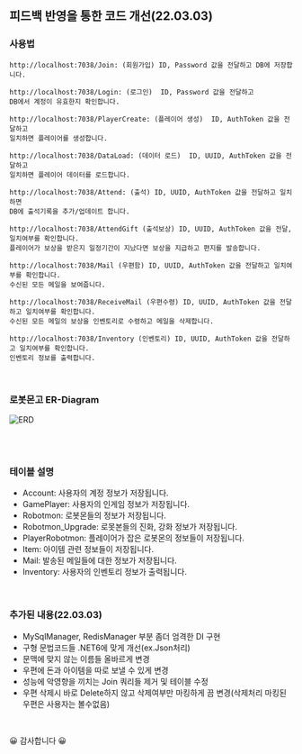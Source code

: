 ## 피드백 반영을 통한 코드 개선(22.03.03)

### 사용법
```
http://localhost:7038/Join: (회원가입) ID, Password 값을 전달하고 DB에 저장합니다.

http://localhost:7038/Login: (로그인)  ID, Password 값을 전달하고 
DB에서 계정이 유효한지 확인합니다. 

http://localhost:7038/PlayerCreate: (플레이어 생성)  ID, AuthToken 값을 전달하고 
일치하면 플레이어를 생성합니다.

http://localhost:7038/DataLoad: (데이터 로드)  ID, UUID, AuthToken 값을 전달하고 
일치하면 플레이어 데이터를 로드합니다.

http://localhost:7038/Attend: (출석) ID, UUID, AuthToken 값을 전달하고 일치하면 
DB에 출석기록을 추가/업데이트 합니다.

http://localhost:7038/AttendGift (출석보상) ID, UUID, AuthToken 값을 전달, 일치여부를 확인합니다.
플레이어가 보상을 받은지 일정기간이 지났다면 보상을 지급하고 편지를 발송합니다.

http://localhost:7038/Mail (우편함) ID, UUID, AuthToken 값을 전달하고 일치여부를 확인합니다. 
수신된 모든 메일을 보여줍니다.

http://localhost:7038/ReceiveMail (우편수령) ID, UUID, AuthToken 값을 전달하고 일치여부를 확인합니다. 
수신된 모든 메일의 보상을 인벤토리로 수령하고 메일을 삭제합니다.

http://localhost:7038/Inventory (인벤토리) ID, UUID, AuthToken 값을 전달하고 일치여부를 확인합니다. 
인벤토리 정보를 출력합니다.
```
<br/>

### 로봇몬고 ER-Diagram
![ERD](https://user-images.githubusercontent.com/30414979/155935871-7de10736-eedf-455f-8bb9-874fe9ecdb01.png)



<br/><br/>
### 테이블 설명
- Account: 사용자의 계정 정보가 저장됩니다.
- GamePlayer: 사용자의 인게임 정보가 저장됩니다.
- Robotmon: 로봇몬들의 정보가 저장됩니다.
- Robotmon_Upgrade: 로못본들의 진화, 강화 정보가 저장됩니다.
- PlayerRobotmon: 플레이어가 잡은 로봇몬의 정보들이 저장됩니다.
- Item: 아이템 관련 정보들이 저장됩니다.
- Mail: 발송된 메일들에 대한 정보가 저장됩니다.
- Inventory: 사용자의 인벤토리 정보가 출력됩니다.
<br/>

### 추가된 내용(22.03.03)
- MySqlManager, RedisManager 부분 좀더 엄격한 DI 구현
- 구형 문법코드들 .NET6에 맞게 개선(ex.Json처리)
- 문맥에 맞지 않는 이름들 올바르게 변경
- 우편에 돈과 아이템을 따로 보낼 수 있게 변경
- 성능에 악영향을 끼치는 Join 쿼리들 제거 및 테이블 수정
- 우편 삭제시 바로 Delete하지 않고 삭제여부만 마킹하게 끔 변경(삭제처리 마킹된 우편은 사용자는 볼수없음)
<br/>

😀 감사합니다 😀      
